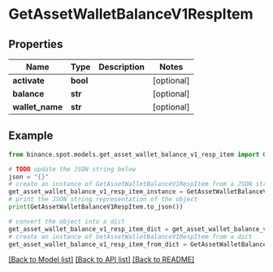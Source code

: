 # GetAssetWalletBalanceV1RespItem


## Properties

Name | Type | Description | Notes
------------ | ------------- | ------------- | -------------
**activate** | **bool** |  | [optional] 
**balance** | **str** |  | [optional] 
**wallet_name** | **str** |  | [optional] 

## Example

```python
from binance.spot.models.get_asset_wallet_balance_v1_resp_item import GetAssetWalletBalanceV1RespItem

# TODO update the JSON string below
json = "{}"
# create an instance of GetAssetWalletBalanceV1RespItem from a JSON string
get_asset_wallet_balance_v1_resp_item_instance = GetAssetWalletBalanceV1RespItem.from_json(json)
# print the JSON string representation of the object
print(GetAssetWalletBalanceV1RespItem.to_json())

# convert the object into a dict
get_asset_wallet_balance_v1_resp_item_dict = get_asset_wallet_balance_v1_resp_item_instance.to_dict()
# create an instance of GetAssetWalletBalanceV1RespItem from a dict
get_asset_wallet_balance_v1_resp_item_from_dict = GetAssetWalletBalanceV1RespItem.from_dict(get_asset_wallet_balance_v1_resp_item_dict)
```
[[Back to Model list]](../README.md#documentation-for-models) [[Back to API list]](../README.md#documentation-for-api-endpoints) [[Back to README]](../README.md)


